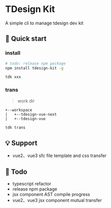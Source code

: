 # TDesign Kit

A simple cli to manage tdesign dev kit

## 🚀 Quick start

### install

```bash
# todo: release npm package
npm install tdesign-kit -g

tdk xxx
```

### trans

> work dir

```text
+--workspace
|   +--tdesign-vue-next
|   +--tdesign-vue
```

```js
tdk trans
```

## 💡 Support

- vue2、vue3 sfc file template and css transfer

## 📝 Todo

- typescript refactor
- release npm package
- jsx component AST compile progress
- vue2、vue3 jsx component mutual transfer
